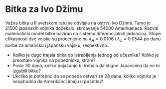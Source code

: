 # Bitka za Ivo Džimu

Važna bitka u II svetskom ratu se odvijala na ostrvu Ivo Džima. Tamo je 21500
japanskih vojnika dočekalo iskrcavanje 54000 Amerikanaca. Razviti matematički
model bitke baziran na sistemu diferencijalnih jednačina. Stope efikasnosti dve
vojske su procenjene na $\lambda_A = 0.0106$ i $\lambda_J = 0.0544$ po danu borbe za američku i
japansku vojsku, respektivno.

* Koliko je dugo trajala bitka do istrebljenja jednog od učesnika? Koliko je
  preostalo vojnika na pobedničkoj strani?
* Posle 30 dana, koliko pojačanje bi trebalo da stigne Japancima da ne bi
  izgubili bitku?
* Ukoliko je potrebno da se pobeda ostvari za 28 dana, koliko vojnika je
  neophodno da Amerikanci imaju u početku?
